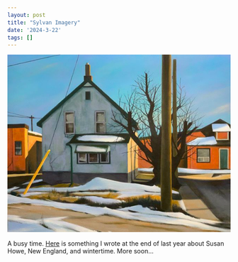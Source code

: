 ```yaml
---
layout: post
title: "Sylvan Imagery"
date: '2024-3-22'
tags: []
---
```


![rilke](/assets/snow.png)

A busy time. <a href="/assets/sylvan_imagery.pdf.pdf">Here</a> is something I wrote at the end of last year about Susan Howe, New England, and wintertime. More soon...